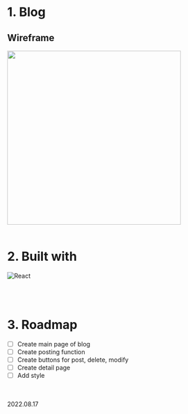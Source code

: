 # 1. Blog

## Wireframe
<img style="width:400px" src="https://img1.daumcdn.net/thumb/R1280x0/?scode=mtistory2&fname=https%3A%2F%2Fblog.kakaocdn.net%2Fdn%2FdBxjR0%2FbtrJWysbma0%2FH4sf1Gq4Qq5mpKfAzhQs6K%2Fimg.png">
<br/><br/>

# 2. Built with
![React](https://img.shields.io/badge/-React-black?style=flat-square&logo=react)

<br/><br/>

# 3. Roadmap

- [ ] Create main page of blog
- [ ] Create posting function
- [ ] Create buttons for post, delete, modify
- [ ] Create detail page
- [ ] Add style

<br/><br/>
2022.08.17
